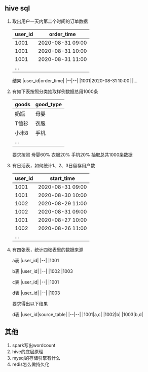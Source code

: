 ## hive sql

1. 取出用户一天内第二个时间的订单数据

    |user_id|order_time​|
    |--|--|
    |1001|2020-08-31 09:00|
    |1001|2020-08-31 10:00|
    |1001|2020-08-31 11:00|
    |...

    结果
    |user_id|order_time​|
    |--|--|
    |1001|2020-08-31 10:00|
    |...

2. 有如下表按照分类抽取样例数据总用1000条

    |goods|good_type|
    |--|--|
    |奶瓶|母婴|
    |T恤衫|衣服|
    |小米8|手机|
    |...

    要求按照 母婴60% 衣服20% 手机20% 抽取总共1000条数据

3. 有日活表，如何统计1、2、3日留存用户数

    |user_id|start_time|
    |--|--|
    |1001|2020-08-31 09:00|
    |1001|2020-08-30 10:00|
    |1002|2020-08-29 11:00|
    |1002|2020-08-31 09:00|
    |1001|2020-08-27 10:00|
    |1002|2020-08-26 11:00|
    |...


4. 有四张表，统计四张表里的数据来源

    a表
    |user_id|
    |--|
    |1001

    b表
    |user_id|
    |--|
    |1002
    |1003

    c表
    |user_id|
    |--|
    |1001

    d表
    |user_id|
    |--|
    |1003

    要求得出以下结果

    d表
    |user_id|source_table|
    |--|--|
    |1001|a,c|
    |1002|b|
    |1003|b,d|

## 其他

1. spark写出wordcount
2. hive的底层原理
3. mysql的存储引擎有什么
4. redis怎么做持久化
